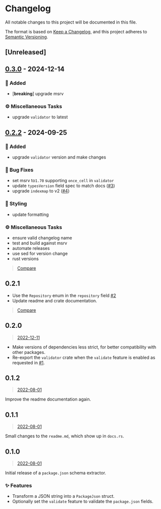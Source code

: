 # Changelog

All notable changes to this project will be documented in this file.

The format is based on [Keep a Changelog](https://keepachangelog.com/en/1.0.0/), and this project adheres to [Semantic Versioning](https://semver.org/spec/v2.0.0.html).

## [Unreleased]

## [0.3.0](https://github.com/ifiokjr/package_json_schema/compare/v0.2.2...v0.3.0) - 2024-12-14

### <!-- 0 -->🎉 Added

- [**breaking**] upgrade msrv

### <!-- 7 -->⚙️ Miscellaneous Tasks

- upgrade `validator` to latest

## [0.2.2](https://github.com/ifiokjr/package_json_schema/compare/v0.2.1...v0.2.2) - 2024-09-25

### <!-- 0 -->🎉 Added

- upgrade `validator` version and make changes

### <!-- 1 -->🐛 Bug Fixes

- set msrv to`1.70` supporting `once_cell` in `validator`
- update `typesVersion` field spec to match docs ([#3](https://github.com/ifiokjr/package_json_schema/pull/3))
- upgrade `indexmap` to v2 ([#4](https://github.com/ifiokjr/package_json_schema/pull/4))

### <!-- 5 -->🎨 Styling

- update formatting

### <!-- 7 -->⚙️ Miscellaneous Tasks

- ensure valid changelog name
- test and build against msrv
- automate releases
- use sed for version change
- rust versions

> [Compare](https://github.com/ifiokjr/package_json_schema/compare/0.2.1...HEAD)

## 0.2.1

- Use the `Repository` enum in the `repository` field [#2](https://github.com/ifiokjr/package_json_schema/pull/2)
- Update readme and crate documentation.

> [Compare](https://github.com/ifiokjr/package_json_schema/compare/0.2.0...0.2.1)

## 0.2.0

> [2022-12-11](https://github.com/ifiokjr/package_json_schema/compare/0.1.2...0.2.0)

- Make versions of dependencies less strict, for better compatibility with other packages.
- Re-export the `validator` crate when the `validate` feature is enabled as requested in [#1](https://github.com/ifiokjr/package_json_schema/issues/1).

## 0.1.2

> [2022-08-01](https://github.com/ifiokjr/package_json_schema/compare/0.1.1...0.1.2)

Improve the readme documentation again.

## 0.1.1

> [2022-08-01](https://github.com/ifiokjr/package_json_schema/compare/0.1.0...0.1.1)

Small changes to the `readme.md`, which show up in `docs.rs`.

## 0.1.0

> [2022-08-01](https://github.com/ifiokjr/package_json_schema/compare/931629a...0.1.0)

Initial release of a `package.json` schema extractor.

### ✨ Features

- Transform a JSON string into a `PackageJson` struct.
- Optionally set the `validate` feature to validate the `package.json` fields.
